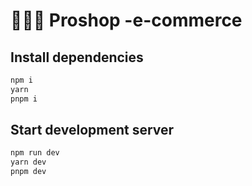 # 🧑🏻‍💻 Proshop -e-commerce

## Install dependencies

```sh
npm i
yarn
pnpm i
```

## Start development server

```sh
npm run dev
yarn dev
pnpm dev
```
